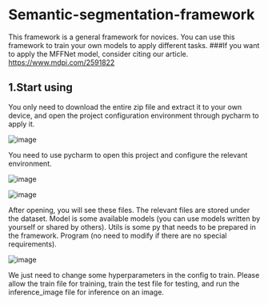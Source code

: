 # Semantic-segmentation-framework
This framework is a general framework for novices. You can use this framework to train your own models to apply different tasks.
###If you want to apply the MFFNet model, consider citing our article.
https://www.mdpi.com/2591822
## 1.Start using
You only need to download the entire zip file and extract it to your own device, and open the project configuration environment through pycharm to apply it.

![image](https://github.com/A954253636/Semantic-segmentation-framework/assets/115695945/1f7502bb-4af6-4942-a4f1-12b80ccf2af2)

You need to use pycharm to open this project and configure the relevant environment.

![image](https://github.com/A954253636/Semantic-segmentation-framework/assets/115695945/e120e010-b912-4011-99da-fbe8f9ee963b)

![image](https://github.com/A954253636/Semantic-segmentation-framework/assets/115695945/f1776b36-725a-4542-b60c-82c9251b10ae)

After opening, you will see these files. The relevant files are stored under the dataset. Model is some available models (you can use models written by yourself or shared by others). Utils is some py that needs to be prepared in the framework. Program (no need to modify if there are no special requirements).

![image](https://github.com/A954253636/Semantic-segmentation-framework/assets/115695945/9103b2b6-c295-422d-b148-402b77cc7e06)

We just need to change some hyperparameters in the config to train. Please allow the train file for training, train the test file for testing, and run the inference_image file for inference on an image.

